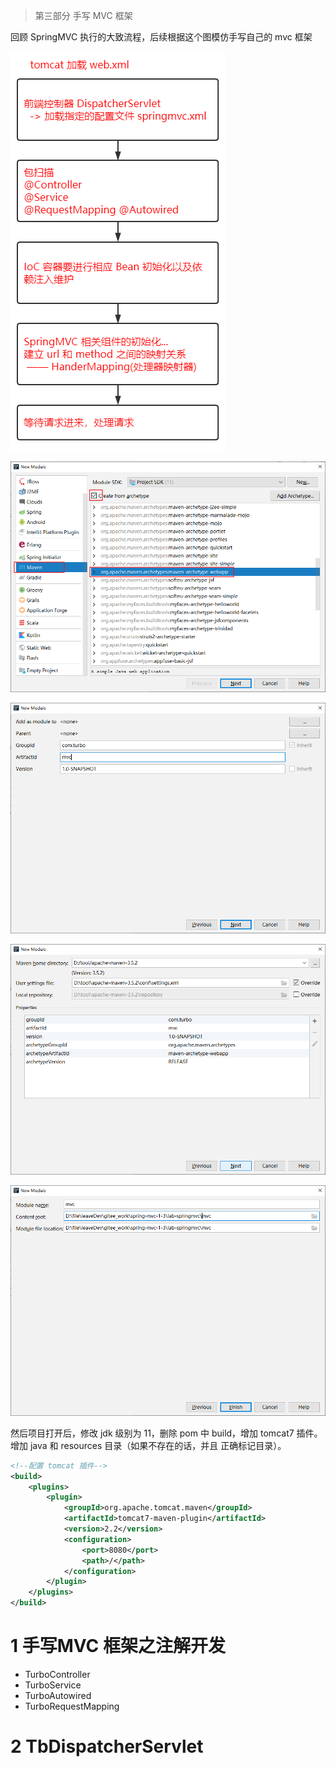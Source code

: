 > 第三部分 手写 MVC 框架

回顾 SpringMVC 执行的大致流程，后续根据这个图模仿手写自己的 mvc 框架

![image-20220409173650257](assest/image-20220409173650257.png)

![image-20220409174916299](assest/image-20220409174916299.png)

![image-20220409175009378](assest/image-20220409175009378.png)

![image-20220409175024973](assest/image-20220409175024973.png)

![image-20220409175109712](assest/image-20220409175109712.png)

然后项目打开后，修改 jdk 级别为 11，删除 pom 中 build，增加 tomcat7 插件。增加 java 和 resources 目录（如果不存在的话，并且 正确标记目录）。

```xml
<!--配置 tomcat 插件-->
<build>
    <plugins>
        <plugin>
            <groupId>org.apache.tomcat.maven</groupId>
            <artifactId>tomcat7-maven-plugin</artifactId>
            <version>2.2</version>
            <configuration>
                <port>8080</port>
                <path>/</path>
            </configuration>
        </plugin>
    </plugins>
</build>
```



# 1 手写MVC 框架之注解开发

- TurboController
- TurboService
- TurboAutowired
- TurboRequestMapping

# 2 TbDispatcherServlet

